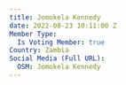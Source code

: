 ```yaml
---
title: Jomokela Kennedy
date: 2022-08-23 10:11:00 Z
Member Type:
  Is Voting Member: true
Country: Zambia
Social Media (Full URL):
  OSM: Jomokela Kennedy
---
```


